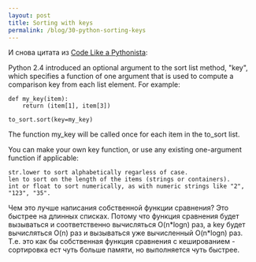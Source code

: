 ```yaml
---
layout: post
title: Sorting with keys
permalink: /blog/30-python-sorting-keys
---
```

И снова цитата из [Code Like a Pythonista](http://python.net/~goodger/projects/pycon/2007/idiomatic/handout.html#sorting-with-keys):

Python 2.4 introduced an optional argument to the sort list method, "key", which specifies a function of one argument that is used to compute a comparison key from each list element. For example:

    def my_key(item):
        return (item[1], item[3])

    to_sort.sort(key=my_key)

The function my\_key will be called once for each item in the to\_sort list.

You can make your own key function, or use any existing one-argument function if applicable:

    str.lower to sort alphabetically regarless of case.
    len to sort on the length of the items (strings or containers).
    int or float to sort numerically, as with numeric strings like "2", "123", "35".

Чем это лучше написания собственной функции сравнения? Это быстрее на длинных списках. Потому что функция сравнения будет вызываться и соответственно вычисляться O(n\*logn) раз, а key будет вычисляться O(n) раз и вызываться уже вычисленный O(n\*logn) раз. Т.е. это как бы собственная функция сравнения с кешированием - сортировка ест чуть больше памяти, но выполняется чуть быстрее.